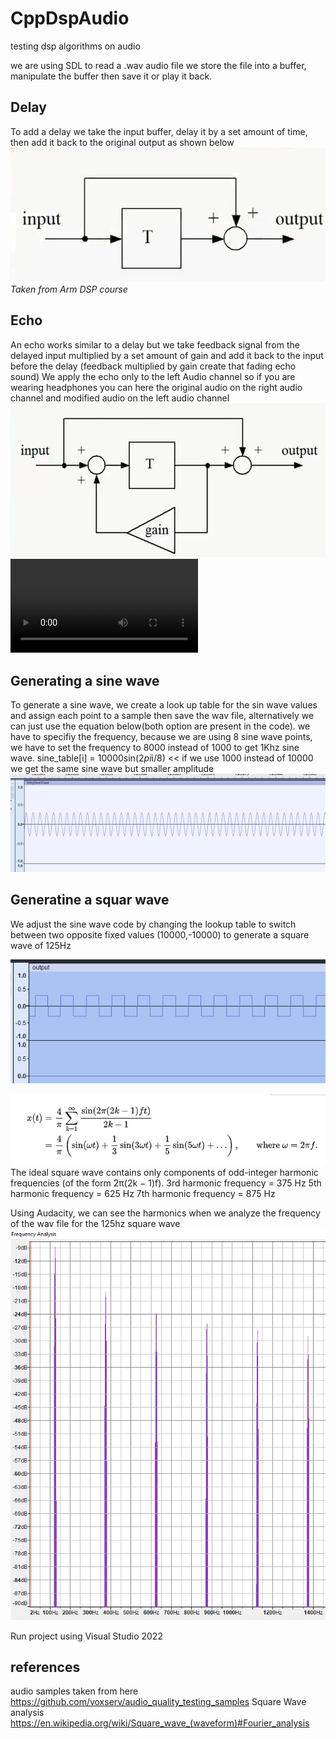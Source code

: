 # CppDspAudio
testing dsp algorithms on audio


we are using SDL to read a .wav audio file
we store the file into a buffer, manipulate the buffer then save it or play it back.

## Delay
To add a delay we take the input buffer, delay it by a set amount of time, then add it back to the original output as shown below
![alt text](docs/delay.png)
*Taken from Arm DSP course*

## Echo
An echo works similar to a delay but we take feedback signal from the delayed input multiplied by a set amount of gain and add it back to the input before the delay (feedback multiplied by gain create that fading echo sound)
We apply the echo only to the left Audio channel so if you are wearing headphones you can here the original audio on the right audio channel and modified audio on the left audio channel
![alt text](docs/echo.png)
<video controls>
  <source src="https://raw.githubusercontent.com/HadySK/CppDspAudio/main/docs/echoAudio.mp4" type="video/mp4">
</video>


## Generating a sine wave
To generate a sine wave, we create a look up table for the sin wave values and assign each point to a sample then save the wav file, alternatively we can just use the equation below(both option are present in the code). we have to specifiy the frequency, because we are using 8 sine wave points, we have to set the frequency to 8000 instead of 1000 to get 1Khz sine wave.
sine_table[i] = 10000sin(2*pi*i/8) << if we use 1000 instead of 10000 we get the same sine wave but smaller amplitude
![alt text](docs/sine.png)

## Generatine a squar wave
We adjust the sine wave code by changing the lookup table to switch between two opposite fixed values (10000,-10000) to generate a square wave of 125Hz

![alt text](docs/sqwave.png)

![alt text](docs/sqf.png)
The ideal square wave contains only components of odd-integer harmonic frequencies (of the form 2π(2k − 1)f).
 3rd harmonic frequency = 375 Hz
 5th harmonic frequency = 625 Hz
 7th harmonic frequency = 875 Hz

Using Audacity, we can see the harmonics when we analyze the frequency of the wav file for the 125hz square wave
![alt text](docs/sqwaveHarmonics.png)

Run project using Visual Studio 2022

## references

audio samples taken from here https://github.com/voxserv/audio_quality_testing_samples
Square Wave analysis https://en.wikipedia.org/wiki/Square_wave_(waveform)#Fourier_analysis